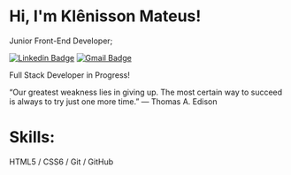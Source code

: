 # Hi, I'm Klênisson Mateus!

Junior Front-End Developer;

[![Linkedin Badge](https://img.shields.io/badge/LinkedIn-0077B5?style=for-the-badge&logo=linkedin&logoColor=white//www.linkedin.com/in/klenissonmateus/)](https://www.linkedin.com/in/klenissonmateus/)
[![Gmail Badge](https://img.shields.io/badge/Gmail-D14836?style=for-the-badge&logo=gmail&logoColor=white&link=mailto:klenissonmateuspessoal@gmail.com)](mailto:klenissonmateuspessoal@gmail.com)

Full Stack Developer in Progress!

“Our greatest weakness lies in giving up. The most certain way to succeed is always to try just one more time.” — Thomas A. Edison

# Skills:

HTML5 / CSS6 / Git / GitHub
